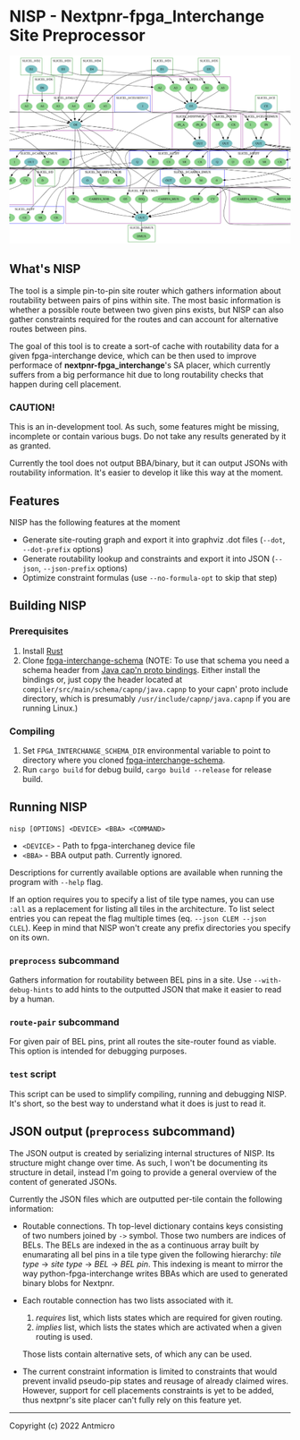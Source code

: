 # NISP - Nextpnr-fpga_Interchange Site Preprocessor

![graph screenshot](nisp_graph_screen.png)

## What's NISP

The tool is a simple pin-to-pin site router which gathers information about routability
between pairs of pins within site. The most basic information is whether a possible
route between two given pins exists, but NISP can also gather constraints required for the
routes and can account for alternative routes between pins.

The goal of this tool is to create a sort-of cache with routability data for a given
fpga-interchange device, which can be then used to improve performace of
**nextpnr-fpga_interchange**'s SA placer, which currently suffers from a big performance
hit due to long routability checks that happen during cell placement.

### CAUTION!
This is an in-development tool. As such, some features might be missing, incomplete or
contain various bugs. Do not take any results generated by it as granted.

Currently the tool does not output BBA/binary, but it can output JSONs with routability
information. It's easier to develop it like this way at the moment.

## Features

NISP has the following features at the moment

* Generate site-routing graph and export it into graphviz .dot files
  (`--dot`, `--dot-prefix` options)
* Generate routability lookup and constraints and export it into JSON
  (`--json`, `--json-prefix` options)
* Optimize constraint formulas (use `--no-formula-opt` to skip that step)

## Building NISP

### Prerequisites

1. Install [Rust](https://www.rust-lang.org/)
2. Clone [fpga-interchange-schema](https://github.com/chipsalliance/fpga-interchange-schema)
   (NOTE: To use that schema you need a schema header from
   [Java cap'n proto bindings](https://github.com/capnproto/capnproto-java/tree/81d18463a8f3c98f6d21d4eae27caaca6bace4f7).
   Either install the bindings or, just copy the header located at
   `compiler/src/main/schema/capnp/java.capnp` to your capn' proto include directory, which
   is presumably `/usr/include/capnp/java.capnp` if you are running Linux.)

### Compiling

1. Set `FPGA_INTERCHANGE_SCHEMA_DIR` environmental variable to point to directory where you
   cloned
   [fpga-interchange-schema](https://github.com/chipsalliance/fpga-interchange-schema).
2. Run `cargo build` for debug build, `cargo build --release` for release build.

## Running NISP

```
nisp [OPTIONS] <DEVICE> <BBA> <COMMAND>
```

* `<DEVICE>` - Path to fpga-interchaneg device file
* `<BBA>` - BBA output path. Currently ignored.

Descriptions for currently available options are available when running the program with
`--help` flag.

If an option requires you to specify a list of tile type names, you can use `:all` as a
replacement for listing all tiles in the architecture. To list select entries you can repeat
the flag multiple times (eq. `--json CLEM --json CLEL`). Keep in mind that NISP won't create
any prefix directories you specify on its own.

### `preprocess` subcommand

Gathers information for routability between BEL pins in a site.
Use `--with-debug-hints` to add hints to the outputted JSON that make it easier to read by
a human.

### `route-pair` subcommand

For given pair of BEL pins, print all routes the site-router found as viable.
This option is intended for debugging purposes.

### `test` script
This script can be used to simplify compiling, running and debugging NISP.
It's short, so the best way to understand what it does is just to read it.

## JSON output (`preprocess` subcommand)

The JSON output is created by serializing internal structures of NISP. Its structure might
change over time. As such, I won't be documenting its structure in detail, instead I'm
going to provide a general overview of the content of generated JSONs.

Currently the JSON files which are outputted per-tile contain the following information:

* Routable connections. Th top-level dictionary contains keys consisting of two numbers
  joined by `->` symbol. Those two numbers are indices of BELs. The BELs are indexed in the
  as a continuous array built by enumarating all bel pins in a tile type given the following
  hierarchy: _tile type_ -> _site type_ -> _BEL_ -> _BEL pin_. This indexing is meant to 
  mirror the way python-fpga-interchange writes BBAs which are used to generated binary blobs
  for Nextpnr.

* Each routable connection has two lists associated with it.
  1. _requires_ list, which lists states which are required for given routing.
  2. _implies_ list, which lists the states which are activated when a given routing is used.

  Those lists contain alternative sets, of which any can be used.

* The current constraint information is limited to constraints that would prevent invalid
  pseudo-pip states and reusage of already claimed wires. However, support for cell placements
  constraints is yet to be added, thus nextpnr's site placer can't fully rely on this feature
  yet.

-------------------------------------------------

Copyright (c) 2022 Antmicro 
